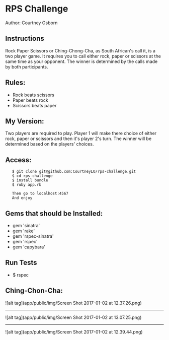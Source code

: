 # RPS Challenge

Author: Courtney Osborn

Instructions
-------

Rock Paper Scissors or Ching-Chong-Cha, as South African's call it, is a two player game. It requires you to call either rock, paper or scissors at the same time as your opponent. The winner is determined by the calls made by both participants.

Rules:
-------

- Rock beats scissors
- Paper beats rock
- Scissors beats paper


My Version:
-------

Two players are required to play. Player 1 will make there choice of either rock, paper or scissors and then it's player 2's turn. The winner will be determined based on the players' choices.

Access:
-------

       $ git clone git@github.com:CourtneyLO/rps-challenge.git
       $ cd rps-challenge
       $ install bundle
       $ ruby app.rb

       Then go to localhost:4567
       And enjoy

Gems that should be Installed:
-----------------------------

- gem 'sinatra'
- gem 'rake'
- gem 'rspec-sinatra'
- gem 'rspec'
- gem 'capybara'

Run Tests
---------

- $ rspec


Ching-Chon-Cha:
--------------
![alt tag](app/public/img/Screen Shot 2017-01-02 at 12.37.26.png)

------------

![alt tag](app/public/img/Screen Shot 2017-01-02 at 13.07.25.png)

------------
![alt tag](app/public/img/Screen Shot 2017-01-02 at 12.39.44.png)
